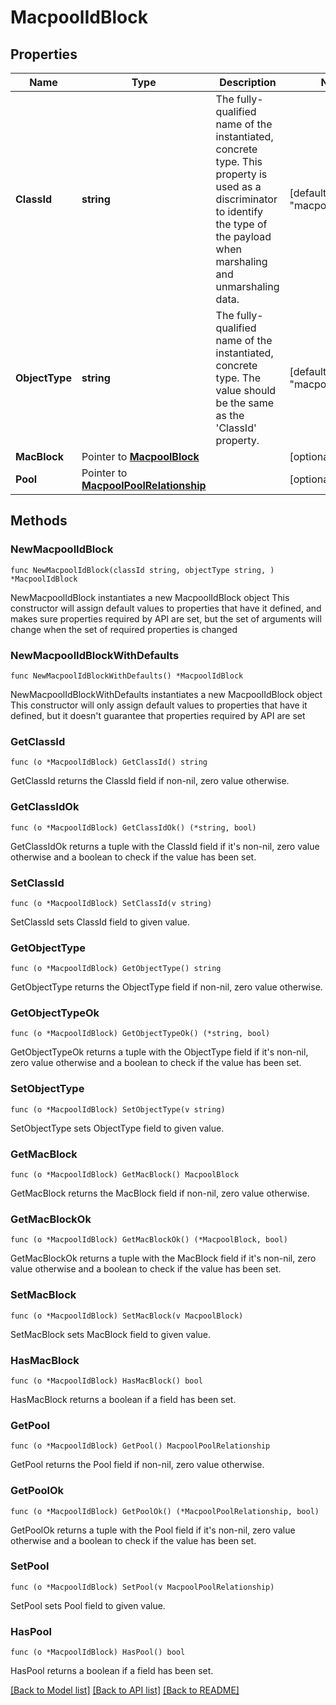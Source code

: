 # MacpoolIdBlock

## Properties

Name | Type | Description | Notes
------------ | ------------- | ------------- | -------------
**ClassId** | **string** | The fully-qualified name of the instantiated, concrete type. This property is used as a discriminator to identify the type of the payload when marshaling and unmarshaling data. | [default to "macpool.IdBlock"]
**ObjectType** | **string** | The fully-qualified name of the instantiated, concrete type. The value should be the same as the &#39;ClassId&#39; property. | [default to "macpool.IdBlock"]
**MacBlock** | Pointer to [**MacpoolBlock**](MacpoolBlock.md) |  | [optional] 
**Pool** | Pointer to [**MacpoolPoolRelationship**](MacpoolPoolRelationship.md) |  | [optional] 

## Methods

### NewMacpoolIdBlock

`func NewMacpoolIdBlock(classId string, objectType string, ) *MacpoolIdBlock`

NewMacpoolIdBlock instantiates a new MacpoolIdBlock object
This constructor will assign default values to properties that have it defined,
and makes sure properties required by API are set, but the set of arguments
will change when the set of required properties is changed

### NewMacpoolIdBlockWithDefaults

`func NewMacpoolIdBlockWithDefaults() *MacpoolIdBlock`

NewMacpoolIdBlockWithDefaults instantiates a new MacpoolIdBlock object
This constructor will only assign default values to properties that have it defined,
but it doesn't guarantee that properties required by API are set

### GetClassId

`func (o *MacpoolIdBlock) GetClassId() string`

GetClassId returns the ClassId field if non-nil, zero value otherwise.

### GetClassIdOk

`func (o *MacpoolIdBlock) GetClassIdOk() (*string, bool)`

GetClassIdOk returns a tuple with the ClassId field if it's non-nil, zero value otherwise
and a boolean to check if the value has been set.

### SetClassId

`func (o *MacpoolIdBlock) SetClassId(v string)`

SetClassId sets ClassId field to given value.


### GetObjectType

`func (o *MacpoolIdBlock) GetObjectType() string`

GetObjectType returns the ObjectType field if non-nil, zero value otherwise.

### GetObjectTypeOk

`func (o *MacpoolIdBlock) GetObjectTypeOk() (*string, bool)`

GetObjectTypeOk returns a tuple with the ObjectType field if it's non-nil, zero value otherwise
and a boolean to check if the value has been set.

### SetObjectType

`func (o *MacpoolIdBlock) SetObjectType(v string)`

SetObjectType sets ObjectType field to given value.


### GetMacBlock

`func (o *MacpoolIdBlock) GetMacBlock() MacpoolBlock`

GetMacBlock returns the MacBlock field if non-nil, zero value otherwise.

### GetMacBlockOk

`func (o *MacpoolIdBlock) GetMacBlockOk() (*MacpoolBlock, bool)`

GetMacBlockOk returns a tuple with the MacBlock field if it's non-nil, zero value otherwise
and a boolean to check if the value has been set.

### SetMacBlock

`func (o *MacpoolIdBlock) SetMacBlock(v MacpoolBlock)`

SetMacBlock sets MacBlock field to given value.

### HasMacBlock

`func (o *MacpoolIdBlock) HasMacBlock() bool`

HasMacBlock returns a boolean if a field has been set.

### GetPool

`func (o *MacpoolIdBlock) GetPool() MacpoolPoolRelationship`

GetPool returns the Pool field if non-nil, zero value otherwise.

### GetPoolOk

`func (o *MacpoolIdBlock) GetPoolOk() (*MacpoolPoolRelationship, bool)`

GetPoolOk returns a tuple with the Pool field if it's non-nil, zero value otherwise
and a boolean to check if the value has been set.

### SetPool

`func (o *MacpoolIdBlock) SetPool(v MacpoolPoolRelationship)`

SetPool sets Pool field to given value.

### HasPool

`func (o *MacpoolIdBlock) HasPool() bool`

HasPool returns a boolean if a field has been set.


[[Back to Model list]](../README.md#documentation-for-models) [[Back to API list]](../README.md#documentation-for-api-endpoints) [[Back to README]](../README.md)


